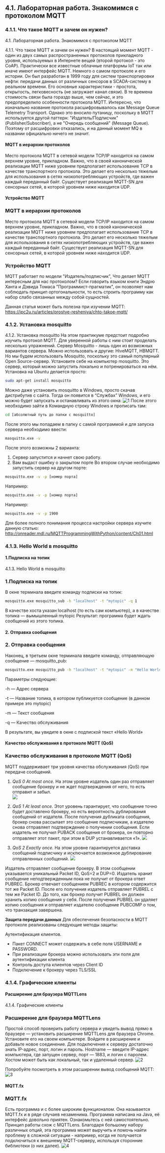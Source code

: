 ## 4.1. Лабораторная работа. Знакомимся с протоколом MQTT

### 4.1.1. Что такое MQTT и зачем он нужен?
4.1. Лабораторная работа. Знакомимся с протоколом MQTT

4.1.1. Что такое MQTT и зачем он нужен?
В настоящий момент MQTT - один из двух самых распространенных протоколов прикладного уровня, используемых в Интернете вещей (второй протокол - это CoAP). Практически все известные облачные платформы IoT так или иначе имеют интерфейс MQTT.
Немного о самом протоколе и его истории. Он был разработан в 1999 году для систем транспортировки нефти: передачи данных от различных сенсоров в SCADA-систему в реальном времени. Его основные характеристики - простота, открытость, легковесность (не загружает канал связи). В те времена стоимость связи была гораздо выше, чем сейчас, и это предопределило особенности протокола MQTT.
Интересно, что изначально название протокола расшифровывалось как Message Queue Telemetry Transport. Однако это вносило путаницу, поскольку в MQTT используется другой паттерн: "Издатель/Подписчик" (Publisher/Subscriber), а не "Очередь сообщений" (Message Queue). Поэтому от расшифровки отказались, и на данный момент MQ в названии официально ничего не значит.

#### MQTT в иерархии протоколов
Место протокола MQTT в сетевой модели TCP/IP находится на самом верхнем уровне, прикладном.
Важно, что в своей канонической реализации MQTT ниже уровнем предполагает использование TCP в качестве транспортного протокола. Это делает его несколько тяжелым для использования в сетях низкопотребляющих устройств, где важен каждый переданный байт. Существует реализация MQTT-SN для сенсорных сетей, в которой уровнем ниже находится UDP.

#### Устройство MQTT
### MQTT в иерархии протоколов
Место протокола MQTT в сетевой модели TCP/IP находится на самом верхнем уровне, прикладном.
Важно, что в своей канонической реализации MQTT ниже уровнем предполагает использование TCP в качестве транспортного протокола. Это делает его несколько тяжелым для использования в сетях низкопотребляющих устройств, где важен каждый переданный байт. Существует реализация MQTT-SN для сенсорных сетей, в которой уровнем ниже находится UDP.
### Устройство MQTT

MQTT работает по модели "Издатель/подписчик", Что делает MQTT интересным для нас протоколом? Если говорить языком книги Эндрю Ханта и Дэвида Томаса "Программист-прагматик", он позволяет нам соблюдать принцип ортогональности, то есть строить программу как набор слабо связанных между собой сущностей.

Данная статья может быть полезна при изучении MQTT: https://ipc2u.ru/articles/prostye-resheniya/chto-takoe-mqtt/

### 4.1.2. Установка mosquitto
4.1.2. Установка mosquitto
На этом практикуме предстоит подробно изучить протокол MQTT. Для уверенной работы с ним стоит проделать несколько упражнений.
Сервер Mosquitto - лишь один из возможных вариантов сервера. Можно использовать и другие: HiveMQTT, HBMQTT. Но мы будем использовать Mosquitto, поскольку это самый популярный Open Source-сервер.
Установите себе на компьютер mosquitto. Это сервер, который можно запустить локально и потренироваться на нём. Установка на Ubuntu делается просто:

```bash
sudo apt-get install mosquitto
```
Можно даже установить mosquitto в Windows, просто скачав дистрибутив с сайта. Тогда он появится в “Службах” Windows, и его можно будет запускать и останавливать из этого окна:
![1](img/1.png)
После этого необходимо зайти в Командную строку Windows и прописать там:
```bash
cd [абсолютный путь до папки с mosquitto]
```

После этого мы попадаем в папку с самой программой и для запуска сервера необходимо ввести:
```bash
masquitto.exe -v
```
После этого возможны 2 варианта: 
1) Сервер запустится и начнет свою работу. 
2) Вам выдаст ошибку о закрытом порте
Во втором случае необходимо запустить сервер на другом порте:
```bash
mosquitto.exe -v -p [номер порта]
```
Например:

```bash
mosquitto.exe -v -p [номер порта]
```

Например:
```bash
mosquitto.exe -v -p 1900
```

Для более полного понимания процесса настройки сервера изучите данную статью: http://onreader.mdl.ru/MQTTProgrammingWithPython/content/Ch01.html

### 4.1.3. Hello World в mosquitto
#### 1.Подписка на топик
4.1.3. Hello World в mosquitto
### 1.Подписка на топик
В окне терминала введите команду подписки на топик:

```bash
mosquitto.exe mosquitto_sub -h "localhost" -t "mytopic" -q 1
```
В качестве хоста указан localhost (то есть сам компьютер), а в качестве топика — вымышленный mytopic
Результат: программа будет ждать сообщений из этого топика.
#### 2. Отправка сообщения
### 2. Отправка сообщения
Наконец, в третьем окне терминала введите команду, отправляющую сообщение — mosquitto_pub:

```bash
mosquitto.exe mosquitto_pub -h "localhost" -t "mytopic" -m "Hello World" -q 1
```
Параметры следующие:

-h — Адрес сервера

-t —  Название топика, в котором публикуется сообщение (в данном примере это mytopic)

-m — Текст сообщения

-q — Качество обслуживания

В результате, вы увидите в окне с подпиской текст «Hello World»

####  Качество обслуживания в протоколе MQTT (QoS)
###  Качество обслуживания в протоколе MQTT (QoS)

MQTT поддерживает три уровня качества обслуживания (QoS) при передаче сообщений. 
1. *QoS 0 At most once.* На этом уровне издатель один раз отправляет сообщение брокеру и не ждет подтверждения от него, то есть отправил и забыл.<br/>
![](img/qos1.jpg)

2. *QoS 1 At least once.* Этот уровень гарантирует, что сообщение точно будет доставлено брокеру, но есть вероятность дублирования сообщений от издателя. После получения дубликата сообщения, брокер снова рассылает это сообщение подписчикам, а издателю снова отправляет подтверждение о получении сообщения. Если издатель не получил PUBACK сообщения от брокера, он повторно отправляет этот пакет, при этом в DUP устанавливается «1».
![](img/qos2.jpg)

3. *QoS 2 Exactly once.* На этом уровне гарантируется доставка сообщений подписчику и исключается возможное дублирование отправленных сообщений.
![](img/qos3.jpg)

Издатель отправляет сообщение брокеру. В этом сообщении указывается уникальный Packet ID, QoS=2 и DUP=0. Издатель хранит сообщение неподтвержденным пока не получит от брокера ответ PUBREC. Брокер отвечает сообщением PUBREC в котором содержится тот же Packet ID. После его получения издатель отправляет PUBREL с тем же Packet ID. До того, как брокер получит PUBREL он должен хранить копию сообщения у себя. После получения PUBREL он удаляет копию сообщения и отправляет издателю сообщение PUBCOMP о том, что транзакция завершена.

**Защита передачи данных**
Для обеспечения безопасности в MQTT протоколе реализованы следующие методы защиты:

Аутентификация клиентов.
* Пакет CONNECT может содержать в себе поля USERNAME и PASSWORD. 
* При реализации брокера можно использовать эти поля для аутентификации клиента
* Контроль доступа клиентов через Client ID
* Подключение к брокеру через TLS/SSL

### 4.1.4. Графические клиенты
#### Расширение для браузера MQTTLens
4.1.4. Графические клиенты
### Расширение для браузера MQTTLens
Простой способ проверить работу сервера и увидеть вывод прямо в браузере — установить расширение MQTTLens для браузера Chrome. Установите его на своем компьютере.
Войдите в расширение и добавьте новое соединение. Для подключения к серверу достаточно знать IP-адрес, порт, логин и пароль. Hostname — введите IP-адрес компьютера, где запущен сервер, порт — 1883, и логин с паролем. Хостом может быть как локальный, так и удаленный сервер.
![2](img/2.png)

Попробуйте посмотреть в этом расширении вывод сообщений MQTT:
![3](img/3.png)

#### MQTT.fx
### MQTT.fx
Есть программа и с более широким функционалом. Она называется MQTT.fx и в ряде случаев незаменима. Программа написана на Java, её интерфейс довольно приятен.
Ознакомьтесь с ней самостоятельно. Принцип работы схож с MQTTLens. Благодаря большому набору различных опций, эта программа может выручить и помочь найти проблему в сложной ситуации - например, когда не получается подключиться к внешнему MQTT-серверу, используя сторонние библиотеки (о них далее).
![4](img/4.png)

